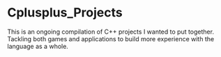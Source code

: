  # Cplusplus_Projects
This is an ongoing compilation of C++ projects I wanted to put together. Tackling both games and applications to build more experience with the language as a whole.   

